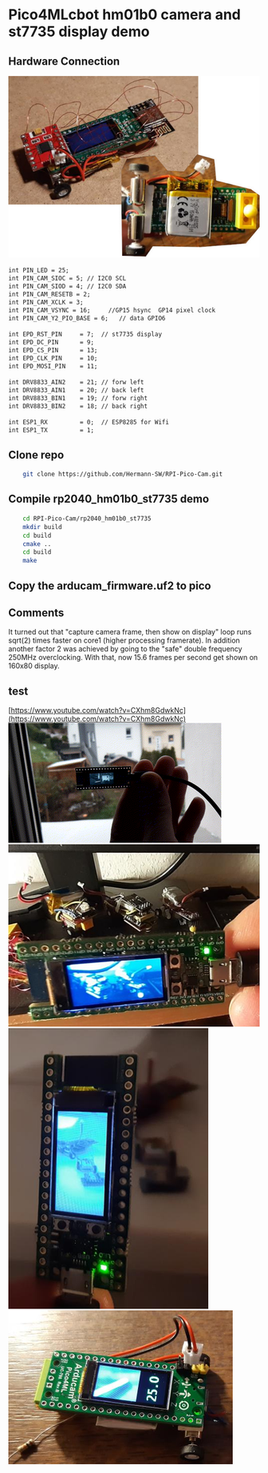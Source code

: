 # Pico4MLcbot hm01b0 camera and st7735 display demo 
## Hardware Connection
![IMAGE ALT TEXT](photos/Pico4MLcbot.15pc.jpg)
```
int PIN_LED = 25;
int PIN_CAM_SIOC = 5; // I2C0 SCL
int PIN_CAM_SIOD = 4; // I2C0 SDA
int PIN_CAM_RESETB = 2;
int PIN_CAM_XCLK = 3;
int PIN_CAM_VSYNC = 16;     //GP15 hsync  GP14 pixel clock     
int PIN_CAM_Y2_PIO_BASE = 6;   // data GPIO6

int EPD_RST_PIN     = 7;  // st7735 display
int EPD_DC_PIN      = 9;
int EPD_CS_PIN      = 13;
int EPD_CLK_PIN     = 10;
int EPD_MOSI_PIN    = 11;

int DRV8833_AIN2    = 21; // forw left
int DRV8833_AIN1    = 20; // back left
int DRV8833_BIN1    = 19; // forw right
int DRV8833_BIN2    = 18; // back right

int ESP1_RX         = 0;  // ESP8285 for Wifi
int ESP1_TX         = 1;
```

## Clone repo 
```bash
    git clone https://github.com/Hermann-SW/RPI-Pico-Cam.git
```
## Compile rp2040_hm01b0_st7735 demo
```bash
    cd RPI-Pico-Cam/rp2040_hm01b0_st7735
    mkdir build
    cd build
    cmake ..
    cd build 
    make 
```
## Copy the arducam_firmware.uf2 to pico

## Comments

It turned out that "capture camera frame, then show on display" loop runs sqrt(2) times faster on core1 (higher processing framerate). In addition another factor 2 was achieved by going to the "safe" double frequency 250MHz overclocking. With that, now 15.6 frames per second get shown on 160x80 display.

## test
[https://www.youtube.com/watch?v=CXhm8GdwkNc](https://www.youtube.com/watch?v=CXhm8GdwkNc)  
![IMAGE ALT TEXT](photos/Pico4ML-BLE.anim.gif)  
![IMAGE ALT TEXT](photos/20211207_202449.part.50pc.jpg)  
![IMAGE ALT TEXT](photos/20211207_220948.part.25pc.jpg)  
![IMAGE ALT TEXT](photos/20211124_204656.part.20pc.jpg)
